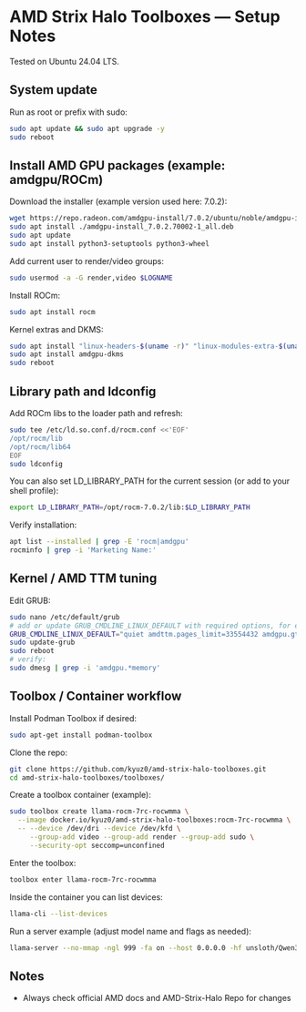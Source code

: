 # AMD Strix Halo Toolboxes — Setup Notes

Tested on Ubuntu 24.04 LTS.

## System update
Run as root or prefix with sudo:
```bash
sudo apt update && sudo apt upgrade -y
sudo reboot
```

## Install AMD GPU packages (example: amdgpu/ROCm)
Download the installer (example version used here: 7.0.2):
```bash
wget https://repo.radeon.com/amdgpu-install/7.0.2/ubuntu/noble/amdgpu-install_7.0.2.70002-1_all.deb
sudo apt install ./amdgpu-install_7.0.2.70002-1_all.deb
sudo apt update
sudo apt install python3-setuptools python3-wheel
```

Add current user to render/video groups:
```bash
sudo usermod -a -G render,video $LOGNAME
```

Install ROCm:
```bash
sudo apt install rocm
```

Kernel extras and DKMS:
```bash
sudo apt install "linux-headers-$(uname -r)" "linux-modules-extra-$(uname -r)"
sudo apt install amdgpu-dkms
sudo reboot
```

## Library path and ldconfig
Add ROCm libs to the loader path and refresh:
```bash
sudo tee /etc/ld.so.conf.d/rocm.conf <<'EOF'
/opt/rocm/lib
/opt/rocm/lib64
EOF
sudo ldconfig
```

You can also set LD_LIBRARY_PATH for the current session (or add to your shell profile):
```bash
export LD_LIBRARY_PATH=/opt/rocm-7.0.2/lib:$LD_LIBRARY_PATH
```

Verify installation:
```bash
apt list --installed | grep -E 'rocm|amdgpu'
rocminfo | grep -i 'Marketing Name:'
```

## Kernel / AMD TTM tuning
Edit GRUB:
```bash
sudo nano /etc/default/grub
# add or update GRUB_CMDLINE_LINUX_DEFAULT with required options, for example:
GRUB_CMDLINE_LINUX_DEFAULT="quiet amdttm.pages_limit=33554432 amdgpu.gttsize=131072 amd_iommu=off"
sudo update-grub
sudo reboot
# verify:
sudo dmesg | grep -i 'amdgpu.*memory'
```

## Toolbox / Container workflow
Install Podman Toolbox if desired:
```bash
sudo apt-get install podman-toolbox
```

Clone the repo:
```bash
git clone https://github.com/kyuz0/amd-strix-halo-toolboxes.git
cd amd-strix-halo-toolboxes/toolboxes/
```

Create a toolbox container (example):
```bash
sudo toolbox create llama-rocm-7rc-rocwmma \
  --image docker.io/kyuz0/amd-strix-halo-toolboxes:rocm-7rc-rocwmma \
  -- --device /dev/dri --device /dev/kfd \
     --group-add video --group-add render --group-add sudo \
     --security-opt seccomp=unconfined
```

Enter the toolbox:
```bash
toolbox enter llama-rocm-7rc-rocwmma
```

Inside the container you can list devices:
```bash
llama-cli --list-devices
```

Run a server example (adjust model name and flags as needed):
```bash
llama-server --no-mmap -ngl 999 -fa on --host 0.0.0.0 -hf unsloth/Qwen3-235B-A22B-Instruct-2507-GGUF:Q3_K_XL
```

## Notes
- Always check official AMD docs and AMD-Strix-Halo Repo for changes